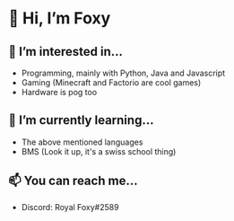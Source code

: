 # 👋 Hi, I’m Foxy
## 👀 I’m interested in...
- Programming, mainly with Python, Java and Javascript
- Gaming (Minecraft and Factorio are cool games)
- Hardware is pog too
## 🌱 I’m currently learning...
- The above mentioned languages
- BMS (Look it up, it's a swiss school thing)
## 📫 You can reach me...
- Discord: Royal Foxy#2589

<!---
RoyalFoxy/RoyalFoxy is a ✨ special ✨ repository because its `README.md` (this file) appears on your GitHub profile.
You can click the Preview link to take a look at your changes.
--->
